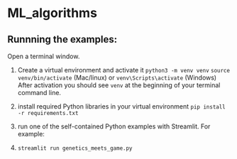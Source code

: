 # ML_algorithms

## Runnning the examples:

Open a terminal window.

1) Create a virtual environment and activate it
`python3 -m venv venv`
`source venv/bin/activate` (Mac/linux) or `venv\Scripts\activate` (Windows)
After activation you should see `venv` at the beginning of your terminal command line.

2) install required Python libraries in your virtual environment
`pip install -r requirements.txt`

3) run one of the self-contained Python examples with Streamlit. 
For example: 
4) `streamlit run genetics_meets_game.py`

